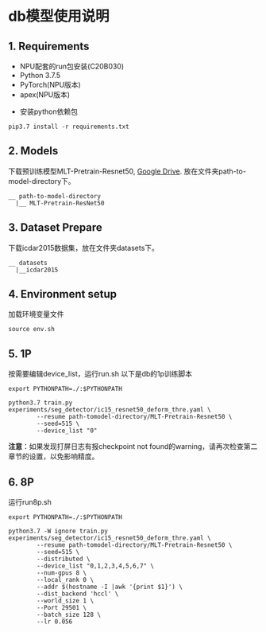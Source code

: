 # db模型使用说明

## 1. Requirements
* NPU配套的run包安装(C20B030)
* Python 3.7.5
* PyTorch(NPU版本)
* apex(NPU版本)

- 安装python依赖包

```
pip3.7 install -r requirements.txt
```



## 2. Models

下载预训练模型MLT-Pretrain-Resnet50, [Google Drive](https://drive.google.com/open?id=1T9n0HTP3X3Y_nJ0D1ekMhCQRHntORLJG). 放在文件夹path-to-model-directory下。

```
__ path-to-model-directory
  |__ MLT-Pretrain-ResNet50
```



## 3. Dataset Prepare

下载icdar2015数据集，放在文件夹datasets下。

```
__ datasets
  |__icdar2015
```

## 4. Environment setup

加载环境变量文件

```
source env.sh
```



## 5. 1P

按需要编辑device_list，运行run.sh
以下是db的1p训练脚本

```
export PYTHONPATH=./:$PYTHONPATH

python3.7 train.py experiments/seg_detector/ic15_resnet50_deform_thre.yaml \
        --resume path-tomodel-directory/MLT-Pretrain-Resnet50 \
        --seed=515 \
        --device_list "0"
```

**注意**：如果发现打屏日志有报checkpoint not found的warning，请再次检查第二章节的设置，以免影响精度。

## 6. 8P

运行run8p.sh

```
export PYTHONPATH=./:$PYTHONPATH

python3.7 -W ignore train.py experiments/seg_detector/ic15_resnet50_deform_thre.yaml \
        --resume path-tomodel-directory/MLT-Pretrain-Resnet50 \
        --seed=515 \
        --distributed \
        --device_list "0,1,2,3,4,5,6,7" \
        --num-gpus 8 \
        --local_rank 0 \
        --addr $(hostname -I |awk '{print $1}') \
        --dist_backend 'hccl' \
		--world_size 1 \ 
		--Port 29501 \
		--batch_size 128 \
		--lr 0.056
```

